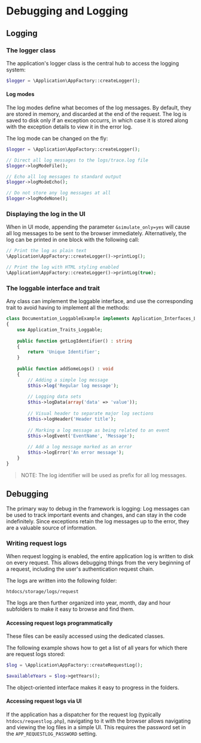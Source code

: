 # Debugging and Logging

## Logging

### The logger class

The application's logger class is the central hub to access the logging system:

```php
$logger = \Application\AppFactory::createLogger();
```

#### Log modes

The log modes define what becomes of the log messages. By default, they are stored
in memory, and discarded at the end of the request. The log is saved to disk only if
an exception occurrs, in which case it is stored along with the exception details to
view it in the error log.

The log mode can be changed on the fly:

```php
$logger = \Application\AppFactory::createLogger();

// Direct all log messages to the logs/trace.log file
$logger->logModeFile();

// Echo all log messages to standard output
$logger->logModeEcho();

// Do not store any log messages at all
$logger->logModeNone();
```

### Displaying the log in the UI

When in UI mode, appending the parameter `&simulate_only=yes` will cause all
log messages to be sent to the browser immediately. Alternatively, the log can
be printed in one block with the following call:

```php
// Print the log as plain text
\Application\AppFactory::createLogger()->printLog();

// Print the log with HTML styling enabled
\Application\AppFactory::createLogger()->printLog(true);
```

### The loggable interface and trait

Any class can implement the loggable interface, and use the corresponding trait
to avoid having to implement all the methods:

```php
class Documentation_LoggableExample implements Application_Interfaces_Loggable
{
    use Application_Traits_Loggable;
    
    public function getLogIdentifier() : string
    {
        return 'Unique Identifier';
    }
    
    public function addSomeLogs() : void
    {
        // Adding a simple log message
        $this->log('Regular log message');
        
        // Logging data sets
        $this->logData(array('data' => 'value'));
        
        // Visual header to separate major log sections
        $this->logHeader('Header title');
        
        // Marking a log message as being related to an event
        $this->logEvent('EventName', 'Message');
        
        // Add a log message marked as an error
        $this->logError('An error message');
    }
}
```

> NOTE: The log identifier will be used as prefix for all log messages.

## Debugging

The primary way to debug in the framework is logging: Log messages can be used to
track important events and changes, and can stay in the code indefinitely. Since
exceptions retain the log messages up to the error, they are a valuable source of
information.

### Writing request logs

When request logging is enabled, the entire application log is written to 
disk on every request. This allows debugging things from the very beginning of a 
request, including the user's authentication request chain.

The logs are written into the following folder:

```
htdocs/storage/logs/request
```

The logs are then further organized into year, month, day and hour subfolders
to make it easy to browse and find them.

#### Accessing request logs programmatically

These files can be easily accessed
using the dedicated classes.

The following example shows how to get a list of all years for which there are
request logs stored:

```php
$log = \Application\AppFactory::createRequestLog();

$availableYears = $log->getYears();
```

The object-oriented interface makes it easy to progress in the folders.

#### Accessing request logs via UI

If the application has a dispatcher for the request log (typically `htdocs/requestlog.php`),
navigating to it with the browser allows navigating and viewing the log files
in a simple UI. This requires the password set in the `APP_REQUESTLOG_PASSWORD`
setting.
